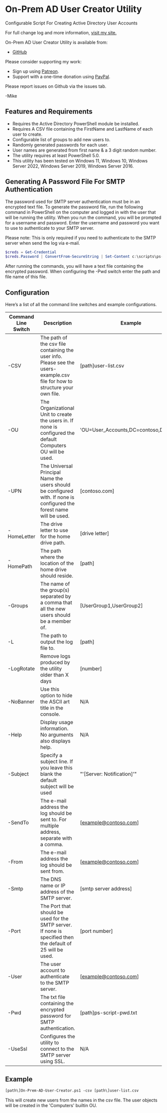 # On-Prem AD User Creator Utility

Configurable Script For Creating Active Directory User Accounts

For full change log and more information, [visit my site.](https://gal.vin/utils/on-prem-ad-user-creator-utility/)

On-Prem AD User Creator Utility is available from:

* [GitHub](https://github.com/Digressive/On-Prem-AD-User-Creator-Utility)

Please consider supporting my work:

* Sign up using [Patreon](https://www.patreon.com/mikegalvin).
* Support with a one-time donation using [PayPal](https://www.paypal.me/digressive).

Please report issues on Github via the issues tab.

-Mike

## Features and Requirements

* Requires the Active Directory PowerShell module be installed.
* Requires A CSV file containing the FirstName and LastName of each user to create.
* Configurable list of groups to add new users to.
* Randomly generated passwords for each user.
* User names are generated from first name & a 3 digit random number.
* The utility requires at least PowerShell 5.0.
* This utility has been tested on Windows 11, Windows 10, Windows Server 2022, Windows Server 2019, Windows Server 2016.

## Generating A Password File For SMTP Authentication

The password used for SMTP server authentication must be in an encrypted text file. To generate the password file, run the following command in PowerShell on the computer and logged in with the user that will be running the utility. When you run the command, you will be prompted for a username and password. Enter the username and password you want to use to authenticate to your SMTP server.

Please note: This is only required if you need to authenticate to the SMTP server when send the log via e-mail.

``` powershell
$creds = Get-Credential
$creds.Password | ConvertFrom-SecureString | Set-Content c:\scripts\ps-script-pwd.txt
```

After running the commands, you will have a text file containing the encrypted password. When configuring the -Pwd switch enter the path and file name of this file.

## Configuration

Here’s a list of all the command line switches and example configurations.

| Command Line Switch | Description | Example |
| ------------------- | ----------- | ------- |
| -CSV | The path of the csv file containing the user info. Please see the users-example.csv file for how to structure your own file. | [path\]user-list.csv |
| -OU | The Organizational Unit to create the users in. If none is configured the default Computers OU will be used. | 'OU=User_Accounts,DC=contoso,DC=com' |
| -UPN | The Universal Principal Name the users should be configured with. If none is configured the forest name will be used. | [contoso.com] |
| -HomeLetter | The drive letter to use for the home drive path. | [drive letter] |
| -HomePath | The path where the location of the home drive should reside. | [path\] |
| -Groups | The name of the group(s) separated by a comma that all the new users should be a member of. | [UserGroup1,UserGroup2] |
| -L | The path to output the log file to. | [path\] |
| -LogRotate | Remove logs produced by the utility older than X days | [number] |
| -NoBanner | Use this option to hide the ASCII art title in the console. | N/A |
| -Help | Display usage information. No arguments also displays help. | N/A |
| -Subject | Specify a subject line. If you leave this blank the default subject will be used | "'[Server: Notification]'" |
| -SendTo | The e-mail address the log should be sent to. For multiple address, separate with a comma. | [example@contoso.com] |
| -From | The e-mail address the log should be sent from. | [example@contoso.com] |
| -Smtp | The DNS name or IP address of the SMTP server. | [smtp server address] |
| -Port | The Port that should be used for the SMTP server. If none is specified then the default of 25 will be used. | [port number] |
| -User | The user account to authenticate to the SMTP server. | [example@contoso.com] |
| -Pwd | The txt file containing the encrypted password for SMTP authentication. | [path\]ps-script-pwd.txt |
| -UseSsl | Configures the utility to connect to the SMTP server using SSL. | N/A |

## Example

``` txt
[path\]On-Prem-AD-User-Creator.ps1 -csv [path\]user-list.csv
```

This will create new users from the names in the csv file. The user objects will be created in the 'Computers' builtin OU.
